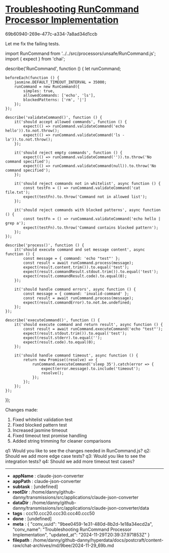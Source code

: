 # [Troubleshooting RunCommand Processor Implementation](https://claude.ai/chat/9bee0459-1e31-480d-8b2d-1e18a34ecd2a)

69b60940-269e-477c-a334-7a8ad34d1ccb

 Let me fix the failing tests.

<antArtifact identifier="run-command-spec" type="application/vnd.ant.code" language="javascript" title="Fixed RunCommand Tests">
import RunCommand from '../../src/processors/unsafe/RunCommand.js';
import { expect } from 'chai';

describe('RunCommand', function () {
    let runCommand;

    beforeEach(function () {
        jasmine.DEFAULT_TIMEOUT_INTERVAL = 35000;
        runCommand = new RunCommand({
            simples: true,
            allowedCommands: ['echo', 'ls'],
            blockedPatterns: ['rm', '|']
        });
    });

    describe('validateCommand()', function () {
        it('should accept allowed commands', function () {
            expect(() => runCommand.validateCommand('echo hello')).to.not.throw();
            expect(() => runCommand.validateCommand('ls -la')).to.not.throw();
        });

        it('should reject empty commands', function () {
            expect(() => runCommand.validateCommand('')).to.throw('No command specified');
            expect(() => runCommand.validateCommand(null)).to.throw('No command specified');
        });

        it('should reject commands not in whitelist', async function () {
            const testFn = () => runCommand.validateCommand('cat file.txt');
            expect(testFn).to.throw('Command not in allowed list');
        });

        it('should reject commands with blocked patterns', async function () {
            const testFn = () => runCommand.validateCommand('echo hello | grep a');
            expect(testFn).to.throw('Command contains blocked pattern');
        });
    });

    describe('process()', function () {
        it('should execute command and set message content', async function () {
            const message = { command: 'echo "test"' };
            const result = await runCommand.process(message);
            expect(result.content.trim()).to.equal('test');
            expect(result.commandResult.stdout.trim()).to.equal('test');
            expect(result.commandResult.code).to.equal(0);
        });

        it('should handle command errors', async function () {
            const message = { command: 'invalid-command' };
            const result = await runCommand.process(message);
            expect(result.commandError).to.not.be.undefined;
        });
    });

    describe('executeCommand()', function () {
        it('should execute command and return result', async function () {
            const result = await runCommand.executeCommand('echo "test"');
            expect(result.stdout.trim()).to.equal('test');
            expect(result.stderr).to.equal('');
            expect(result.code).to.equal(0);
        });

        it('should handle command timeout', async function () {
            return new Promise((resolve) => {
                runCommand.executeCommand('sleep 35').catch(error => {
                    expect(error.message).to.include('timeout');
                    resolve();
                });
            });
        });
    });
});
</antArtifact>

Changes made:
1. Fixed whitelist validation test
2. Fixed blocked pattern test
3. Increased jasmine timeout
4. Fixed timeout test promise handling
5. Added string trimming for cleaner comparisons

q1: Would you like to see the changes needed in RunCommand.js?
q2: Should we add more edge case tests?
q3: Would you like to see the integration tests?
q4: Should we add more timeout test cases?

---

* **appName** : claude-json-converter
* **appPath** : claude-json-converter
* **subtask** : [undefined]
* **rootDir** : /home/danny/github-danny/transmissions/src/applications/claude-json-converter
* **dataDir** : /home/danny/github-danny/transmissions/src/applications/claude-json-converter/data
* **tags** : ccc10.ccc20.ccc30.ccc40.ccc50
* **done** : [undefined]
* **meta** : {
  "conv_uuid": "9bee0459-1e31-480d-8b2d-1e18a34ecd2a",
  "conv_name": "Troubleshooting RunCommand Processor Implementation",
  "updated_at": "2024-11-29T20:39:37.971853Z"
}
* **filepath** : /home/danny/github-danny/hyperdata/docs/postcraft/content-raw/chat-archives/md/9bee/2024-11-29_69b.md